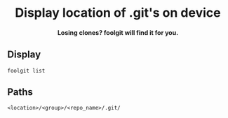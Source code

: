 <h1 align='center'>
    Display location of .git's on device
</h1>

<h4 align='center'>
    Losing clones? foolgit will find it for you.
</h4>

## Display

```
foolgit list
```

## Paths

```
<location>/<group>/<repo_name>/.git/
```
